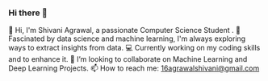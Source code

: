 ### Hi there 👋

<!--
**Shivani-glitch18/Shivani-glitch18** is a ✨ _special_ ✨ repository because its `README.md` (this file) appears on your GitHub profile.

Here are some ideas to get you started:

- 🔭 I’m currently working on ...
- 🌱 I’m currently learning ...
- 👯 I’m looking to collaborate on ...
- 🤔 I’m looking for help with ...
- 💬 Ask me about ...
- 📫 How to reach me: ...
- 😄 Pronouns: ...
- ⚡ Fun fact: ...
-->
👋 Hi, I'm Shivani Agrawal, a passionate Computer Science Student .
🚀 Fascinated by data science and machine learning, I'm always exploring ways to extract insights from data.
💻 Currently working on my coding skills and to enhance it.
👯 I’m looking to collaborate on Machine Learning and Deep Learning Projects.
📫 How to reach me: 16agrawalshivani@gmail.com

